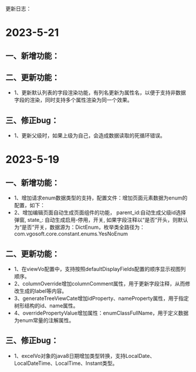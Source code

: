 更新日志：
# 2023-5-21
## 一、新增功能：
## 二、更新功能：
* 1、更新默认列表的字段渲染功能，有列名更新为属性名，以便于支持非数据字段的渲染，同时支持多个属性渲染为同一个效果。
## 三、修正bug：
* 1、更新父级时，如果上级为自己，会造成数据读取的死循环错误。
# 2023-5-19
## 一、新增功能：
* 1、增加请求enum数据类型的支持，配置文件：增加页面元素数据为enum的配置，如下：
    <htmlElementDescriptor column="type_" tagType="dropdownlist" dataSource="DictEnum" enumClassFullName="com.vgosoft.system.enums.MenuTypeEnum"/>
* 2、增加编辑页面自动生成页面组件的功能，
    parent_id:自动生成父级id选择弹窗,
    state_: 自动生成启用-停用，开关,
    如果字段注释以“是否”开头，则默认为“是否”开关，数据源为：DictEnum，枚举类全路径为：com.vgosoft.core.constant.enums.YesNoEnum
## 二、更新功能：
* 1、在viewVo配置中，支持按照defaultDisplayFields配置的顺序显示视图列顺序。
* 2、columnOverride增加columnComment属性，用于更新字段注释，从而修改生成的label等内容。
* 3、generateTreeViewCate增加idProperty、nameProperty属性，用于指定树形结构的id、name属性。
* 4、overridePropertyValue增加属性：enumClassFullName，用于定义数据为enum常量的注解属性。
## 三、修正bug：
* 1、excelVo对象的java8日期增加类型转换，支持LocalDate、LocalDateTime、LocalTime、Instant类型。

